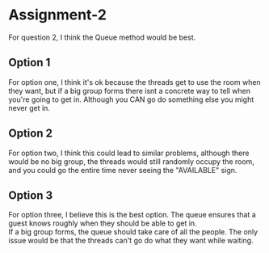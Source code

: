 # Assignment-2
For question 2, I think the Queue method would be best.  
## Option 1  
For option one, I think it's ok because the threads get to use the room when they want, but if a big group forms there isnt a concrete way to tell when you're going to get in. Although you CAN go do something else you might never get in.
## Option 2
For option two, I think this could lead to similar problems, although there would be no big group, the threads would still randomly occupy the room, and you could go the entire time never seeing the "AVAILABLE" sign.
## Option 3
For option three, I believe this is the best option. The queue ensures that a guest knows roughly when they should be able to get in.  
If a big group forms, the queue should take care of all the people. The only issue would be that the threads can't go do what they want while waiting.  


